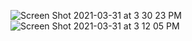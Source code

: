 ![Screen Shot 2021-03-31 at 3 30 23 PM](https://user-images.githubusercontent.com/68146410/113224141-9f693800-923f-11eb-9266-4274f9b68bb1.png)
![Screen Shot 2021-03-31 at 3 12 05 PM](https://user-images.githubusercontent.com/68146410/113224144-a132fb80-923f-11eb-8164-174df904134e.png)
